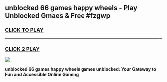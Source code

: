 
## unblocked 66 games happy wheels - Play Unblocked Gmaes & Free #fzgwp
<h3>
<a href="https://premium.freeplayer.one?title=unblocked_66_games_happy_wheels&ref=03M">CLICK TO PLAY</a></h3>
<hr>

<h3>
<a href="https://premium.freeplayer.one?title=unblocked_66_games_happy_wheels&ref=03M">CLICK 2 PLAY</a>
  
</h3>

<a href="https://premium.freeplayer.one?title=unblocked_66_games_happy_wheels&ref=03M"><img src="https://clearcache.store/games.png"></a>


**unblocked 66 games happy wheels games unblocked: Your Gateway to Fun and Accessible Online Gaming**
